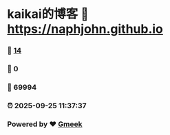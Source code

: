 # kaikai的博客 :link: https://naphjohn.github.io 
### :page_facing_up: [14](https://naphjohn.github.io/tag.html) 
### :speech_balloon: 0 
### :hibiscus: 69994 
### :alarm_clock: 2025-09-25 11:37:37 
### Powered by :heart: [Gmeek](https://github.com/Meekdai/Gmeek)
